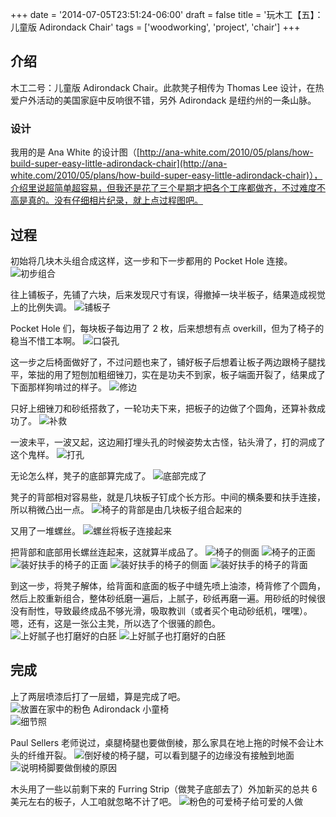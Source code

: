 +++
date = '2014-07-05T23:51:24-06:00'
draft = false
title = '玩木工【五】：儿童版 Adirondack Chair'
tags = ['woodworking', 'project', 'chair']
+++

## 介绍
木工二号：儿童版 Adirondack Chair。此款凳子相传为 Thomas Lee 设计，在热爱户外活动的美国家庭中反响很不错，另外 Adirondack 是纽约州的一条山脉。

### 设计
我用的是 Ana White 的设计图（[http://ana-white.com/2010/05/plans/how-build-super-easy-little-adirondack-chair](http://ana-white.com/2010/05/plans/how-build-super-easy-little-adirondack-chair)），介绍里说超简单超容易，但我还是花了三个星期才把各个工序都做齐，不过难度不高是真的。没有仔细相片纪录，就上点过程图吧。

## 过程
初始将几块木头组合成这样，这一步和下一步都用的 Pocket Hole 连接。
![初步组合](01.jpg '初步组合，用的口袋孔连接')
            
往上铺板子，先铺了六块，后来发现尺寸有误，得撤掉一块半板子，结果造成视觉上的比例失调。
![铺板子](02.jpg '铺上板子')

Pocket Hole 们，每块板子每边用了 2 枚，后来想想有点 overkill，但为了椅子的稳当不惜工本啊。
![口袋孔](03.jpg '口袋孔的部分，每块板子每边用 2 枚螺丝')

这一步之后椅面做好了，不过问题也来了，铺好板子后想着让板子两边跟椅子腿找平，笨拙的用了短刨加粗细锉刀，实在是功夫不到家，板子端面开裂了，结果成了下面那样狗啃过的样子。
![修边](04.jpg '难搞的端面啊')

只好上细锉刀和砂纸搭救了，一轮功夫下来，把板子的边做了个圆角，还算补救成功了。
![补救](05.jpg '做成圆角修饰错误')         
               
一波未平，一波又起，这边厢打埋头孔的时候姿势太古怪，钻头滑了，打的洞成了这个鬼样。
![打孔](06.jpg '打孔打歪了')

无论怎么样，凳子的底部算完成了。
![底部完成了](07.jpg '底部完成了')

凳子的背部相对容易些，就是几块板子钉成个长方形。中间的横条要和扶手连接，所以稍微凸出一点。
![椅子的背部是由几块板子组合起来的](08.jpg '接下来是背部')

又用了一堆螺丝。
![螺丝将板子连接起来](09.jpg '螺丝是主力')

把背部和底部用长螺丝连起来，这就算半成品了。
![椅子的侧面](10.jpg '凳子可以立起来了')
![椅子的正面](11.jpg '正面看起来像张椅子了，但这“扶手”够硌手的')
![装好扶手的椅子的正面](12.jpg '这才像样嘛')
![装好扶手的椅子的侧面](13.jpg '后腿还是伸得太后了')
![装好扶手的椅子的背面](14.jpg '背面则是这样的')

到这一步，将凳子解体，给背面和底面的板子中缝先喷上油漆，椅背修了个圆角，然后上胶重新组合，整体砂纸磨一遍后，上腻子，砂纸再磨一遍。用砂纸的时候很没有耐性，导致最终成品不够光滑，吸取教训（或者买个电动砂纸机，嘿嘿）。嗯，还有，这是一张公主凳，所以选了个很骚的颜色。
![上好腻子也打磨好的白胚](15.jpg '打磨、上腻子、再打磨')
![上好腻子也打磨好的白胚](16.jpg '中缝先喷好颜色')

## 完成
上了两层喷漆后打了一层蜡，算是完成了吧。
![放置在家中的粉色 Adirondack 小童椅](17.jpg '完成了，请进家里！')                
![细节照](18.jpg '整个作品最喜欢的地方，两块板子连接处一条均匀的线')  

Paul Sellers 老师说过，桌腿椅腿也要做倒棱，那么家具在地上拖的时候不会让木头的纤维开裂。
![倒好棱的椅子腿，可以看到腿子的边缘没有接触到地面](19.jpg '腿子要倒棱')
![说明椅脚要做倒棱的原因](20.jpg '为什么要倒棱')

木头用了一些以前剩下来的 Furring Strip（做凳子底部去了）外加新买的总共 6 美元左右的板子，人工咱就忽略不计了吧。
![粉色的可爱椅子给可爱的人做](21.jpg '这颜色娇滴滴的，真可爱！')